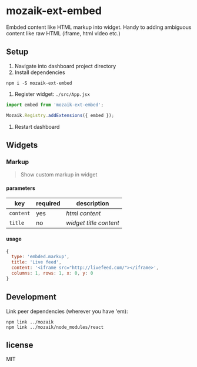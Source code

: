 # mozaik-ext-embed

Embded content like HTML markup into widget. Handy to adding ambiguous content like raw HTML (iframe, html video etc.)

## Setup

1. Navigate into dashboard project directory
1. Install dependencies
  ```shell
  npm i -S mozaik-ext-embed
  ```
1. Register widget: `./src/App.jsx`
  ```javascript
  import embed from 'mozaik-ext-embed';

  Mozaik.Registry.addExtensions({ embed });
  ```
1. Restart dashboard

## Widgets

### Markup

> Show custom markup in widget

#### parameters

key       | required | description
----------|----------|--------------------------
`content` | yes      | *html content*
`title`   | no       | *widget title content*

#### usage

```javascript
{
  type: 'embded.markup',
  title: 'Live feed',
  content: '<iframe src="http://livefeed.com/"></iframe>',
  columns: 1, rows: 1, x: 0, y: 0
}
```

## Development

Link peer dependencies (wherever you have 'em):

```shell
npm link ../mozaik
npm link ../mozaik/node_modules/react
```

## license

MIT

